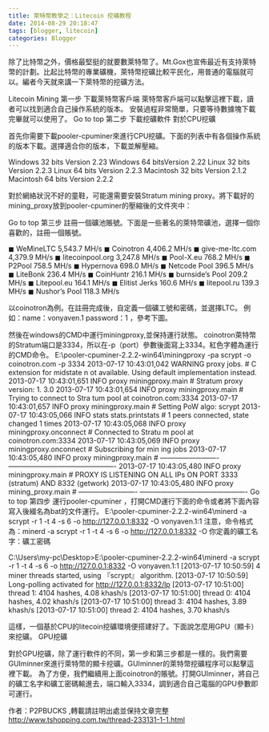 ```yaml
---
title: 萊特幣教學之：Litecoin 挖礦教程
date: 2014-08-29 20:18:47
tags: [blogger, litecoin]
categories: Blogger
---
```


除了比特幣之外，價格最堅挺的就要數萊特幣了。Mt.Gox也宣佈最近有支持萊特幣的計劃。比起比特幣的專業礦機，萊特幣挖礦比較平民化，用普通的電腦就可以。編者今天就來講一下萊特幣的挖礦方法。

<!-- more --> 

Litecoin Mining
第一步 下載萊特幣客戶端
萊特幣客戶端可以點擊這裡下載，讀者可以找到適合自己操作系統的版本。
安裝過程非常簡單，只要等待數據塊下載完畢就可以使用了。
Go to top
第二步 下載挖礦軟件
對於CPU挖礦 

首先你需要下載pooler-cpuminer來進行CPU挖礦。下面的列表中有各個操作系統的版本下載。選擇適合你的版本，下載並解壓縮。


Windows 32 bits Version 2.23
Windows 64 bitsVersion 2.22
Linux 32 bits Version 2.2.3
Linux 64 bits Version 2.2.3
Macintosh 32 bits Version 2.1.2
Macintosh 64 bits Version 2.2.2

對於網絡狀況不好的童鞋，可能還需要安裝Stratum mining proxy。將下載好的mining_proxy放到pooler-cpuminer的壓縮後的文件夾中：

Go to top
第三步 註冊一個礦池賬號。下面是一些著名的萊特幣礦池，選擇一個你喜歡的，註冊一個賬號。

◼	WeMineLTC	5,543.7 MH/s
◼	Coinotron	4,406.2 MH/s
◼	give-me-ltc.com	4,379.9 MH/s
◼	litecoinpool.org	3,247.8 MH/s
◼	Pool-X.eu	768.2 MH/s
◼	P2Pool	758.5 MH/s
◼	Hypernova	698.0 MH/s
◼	Netcode Pool	396.5 MH/s
◼	LiteBonk	236.4 MH/s
◼	CoinHuntr	216.1 MH/s
◼	burnside’s Pool	209.2 MH/s
◼	Litepool.eu	164.1 MH/s
◼	Elitist Jerks	160.6 MH/s
◼	litepool.ru	139.3 MH/s
◼	Nushor’s Pool	118.3 MH/s


以coinotron為例。在註冊完成後，自定義一個礦工號和密碼，並選擇LTC。
例如：name：vonyaven.1  password：1  ，參考下圖。

然後在windows的CMD中運行miningproxy,並保持運行狀態。 coinotron萊特幣的Stratum端口是3334，所以在-p（port）參數後面寫上3334。紅色字體為運行的CMD命令。
E:\pooler-cpuminer-2.2.2-win64\miningproxy -pa scrypt -o coinotron.com -p 3334
2013-07-17 10:43:01,042 WARNING proxy jobs. # C extension for midstate n
ot available. Using default implementation instead.
2013-07-17 10:43:01,651 INFO proxy miningproxy.main # Stratum proxy version: 1.
3.0
2013-07-17 10:43:01,654 INFO proxy miningproxy.main # Trying to connect to Stra
tum pool at coinotron.com:3334
2013-07-17 10:43:01,657 INFO proxy miningproxy.main # Setting PoW algo: scrypt
2013-07-17 10:43:05,066 INFO stats stats.printstats # 1 peers connected, state
changed 1 times
2013-07-17 10:43:05,068 INFO proxy miningproxy.onconnect # Connected to Stratu
m pool at coinotron.com:3334
2013-07-17 10:43:05,069 INFO proxy miningproxy.onconnect # Subscribing for min
ing jobs
2013-07-17 10:43:05,480 INFO proxy miningproxy.main # ————————-
———————————————-
2013-07-17 10:43:05,480 INFO proxy miningproxy.main # PROXY IS LISTENING ON ALL
IPs ON PORT 3333 (stratum) AND 8332 (getwork)
2013-07-17 10:43:05,480 INFO proxy mining_proxy.main # ————————-
———————————————- 
Go to top
第四步 運行pooler-cpuminer ，打開CMD運行下面的命令或者將下面內容寫入後綴名為bat的文件運行。
E:\pooler-cpuminer-2.2.2-win64\minerd -a scrypt -r 1 -t 4 -s 6 -o http://127.0.0.1:8332 -O vonyaven.1:1
注意，命令格式為：minerd -a scrypt -r 1 -t 4 -s 6 -o http://127.0.0.1:8332 -O 你定義的礦工名字：礦工密碼

C:\Users\my-pc\Desktop>E:\pooler-cpuminer-2.2.2-win64\minerd -a scrypt -r 1 -t 4
-s 6 -o http://127.0.0.1:8332 -O vonyaven.1:1
[2013-07-17 10:50:59] 4 miner threads started, using 『scrypt』 algorithm.
[2013-07-17 10:50:59] Long-polling activated for http://127.0.0.1:8332/lp
[2013-07-17 10:51:00] thread 1: 4104 hashes, 4.08 khash/s
[2013-07-17 10:51:00] thread 0: 4104 hashes, 4.02 khash/s
[2013-07-17 10:51:00] thread 3: 4104 hashes, 3.89 khash/s
[2013-07-17 10:51:00] thread 2: 4104 hashes, 3.70 khash/s 

這樣，一個基於CPU的litecoin挖礦環境便搭建好了。下面說怎麼用GPU（顯卡）來挖礦。
GPU挖礦 

對於GPU挖礦，除了運行軟件的不同，第一步和第三步都是一樣的。我們需要GUIminner來進行萊特幣的顯卡挖礦。GUIminner的萊特幣挖礦程序可以點擊這裡下載。
為了方便，我們繼續用上面coinotron的賬號。打開GUIminner，將自己的礦工名字和礦工密碼輸進去，端口輸入3334，調到適合自己電腦的GPU參數即可運行。




作者：P2PBUCKS ,轉載請註明出處並保持文章完整
 http://www.tshopping.com.tw/thread-233131-1-1.html